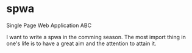 # spwa
Single Page Web Application ABC

I want to write a spwa in the comming season.
The most import thing in one's life is to have a great aim and the attention to attain it.

